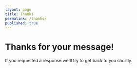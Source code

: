```yaml
---
layout: page
title: Thanks
permalink: /thanks/
published: true
---
```

# Thanks for your message!

If you requested a response we'll try to get back to you shortly.
